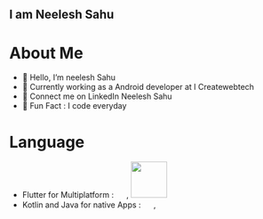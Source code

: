 ## I am Neelesh Sahu

# About Me

- 🙏 Hello, I’m neelesh Sahu
- 👀 Currently working as a Android developer at I Createwebtech
- 🎉 Connect me on LinkedIn Neelesh Sahu
- 🥳 Fun Fact : I code everyday

# Language

- Flutter for Multiplatform : [<img src="https://storage.googleapis.com/cms-storage-bucket/0dbfcc7a59cd1cf16282.png" width="15"/>](https://storage.googleapis.com/cms-storage-bucket/0dbfcc7a59cd1cf16282.png)  ,  [<img src="https://dart.dev/assets/img/shared/dart/logo+text/horizontal/white.svg" width="65"/>](https://dart.dev/assets/img/shared/dart/logo+text/horizontal/white.svg)
- Kotlin and Java for native Apps : [<img src="https://cdn.worldvectorlogo.com/logos/kotlin-1.svg" width="15"/>](https://cdn.worldvectorlogo.com/logos/kotlin-1.svg) ,  [<img src="https://cdn.worldvectorlogo.com/logos/java-4.svg" width="15"/>](https://cdn.worldvectorlogo.com/logos/java-4.svg)






<!---
neeleshsahu290/neeleshsahu290 is a ✨ special ✨ repository because its `README.md` (this file) appears on your GitHub profile.
You can click the Preview link to take a look at your changes.
--->
